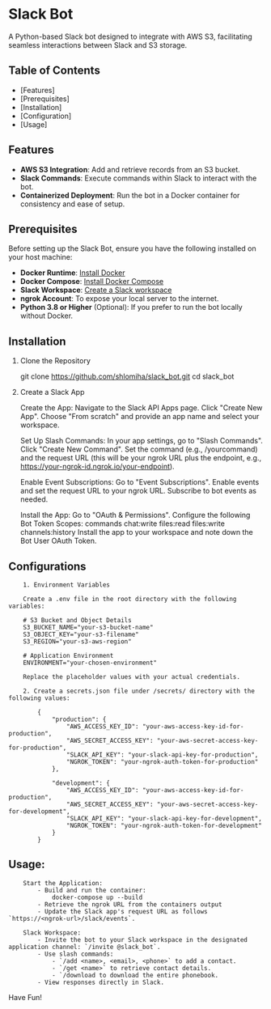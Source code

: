 # Slack Bot

A Python-based Slack bot designed to integrate with AWS S3, facilitating seamless interactions between Slack and S3 storage.

## Table of Contents

- [Features]
- [Prerequisites]
- [Installation]
- [Configuration]
- [Usage]

## Features

- **AWS S3 Integration**: Add and retrieve records from an S3 bucket.
- **Slack Commands**: Execute commands within Slack to interact with the bot.
- **Containerized Deployment**: Run the bot in a Docker container for consistency and ease of setup.

## Prerequisites

Before setting up the Slack Bot, ensure you have the following installed on your host machine:

- **Docker Runtime**: [Install Docker](https://docs.docker.com/get-docker/)
- **Docker Compose**: [Install Docker Compose](https://docs.docker.com/compose/install/)
- **Slack Workspace**: [Create a Slack workspace](https://slack.com/get-started)
- **ngrok Account**: To expose your local server to the internet.
- **Python 3.8 or Higher** (Optional): If you prefer to run the bot locally without Docker.

## Installation

1. Clone the Repository

    git clone https://github.com/shlomiha/slack_bot.git
    cd slack_bot

2. Create a Slack App

    Create the App:
        Navigate to the Slack API Apps page.
        Click "Create New App".
        Choose "From scratch" and provide an app name and select your workspace.

    Set Up Slash Commands:
        In your app settings, go to "Slash Commands".
        Click "Create New Command".
        Set the command (e.g., /yourcommand) and the request URL (this will be your ngrok URL plus the endpoint, e.g., https://your-ngrok-id.ngrok.io/your-endpoint).

    Enable Event Subscriptions:
        Go to "Event Subscriptions".
        Enable events and set the request URL to your ngrok URL.
        Subscribe to bot events as needed.

    Install the App:
        Go to "OAuth & Permissions".
        Configure the following Bot Token Scopes:
            commands
            chat:write
            files:read
            files:write
            channels:history
        Install the app to your workspace and note down the Bot User OAuth Token.

## Configurations

        1. Environment Variables

        Create a .env file in the root directory with the following variables:

        # S3 Bucket and Object Details
        S3_BUCKET_NAME="your-s3-bucket-name"
        S3_OBJECT_KEY="your-s3-filename"
        S3_REGION="your-s3-aws-region"

        # Application Environment
        ENVIRONMENT="your-chosen-environment"

        Replace the placeholder values with your actual credentials.

        2. Create a secrets.json file under /secrets/ directory with the following values:

            {
                "production": {
                    "AWS_ACCESS_KEY_ID": "your-aws-access-key-id-for-production",
                    "AWS_SECRET_ACCESS_KEY": "your-aws-secret-access-key-for-production",
                    "SLACK_API_KEY": "your-slack-api-key-for-production",
                    "NGROK_TOKEN": "your-ngrok-auth-token-for-production"
                },

                "development": {
                    "AWS_ACCESS_KEY_ID": "your-aws-access-key-id-for-production",
                    "AWS_SECRET_ACCESS_KEY": "your-aws-secret-access-key-for-development",
                    "SLACK_API_KEY": "your-slack-api-key-for-development",
                    "NGROK_TOKEN": "your-ngrok-auth-token-for-development"
                }
            }
        
 ## Usage:
   
        Start the Application:
            - Build and run the container:
                docker-compose up --build
            - Retrieve the ngrok URL from the containers output
            - Update the Slack app's request URL as follows  `https://<ngrok-url>/slack/events`.
	
        Slack Workspace:
            - Invite the bot to your Slack workspace in the designated application channel: `/invite @slack_bot`.
            - Use slash commands:
                - `/add <name>, <email>, <phone>` to add a contact.
                - `/get <name>` to retrieve contact details.
                - `/download to download the entire phonebook.
            - View responses directly in Slack.

Have Fun!
